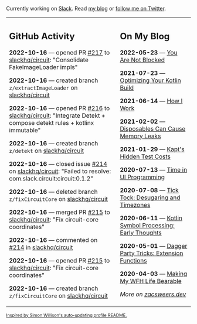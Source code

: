 Currently working on [Slack](https://slack.com/). Read [my blog](https://zacsweers.dev/) or [follow me on Twitter](https://twitter.com/ZacSweers).

<table><tr><td valign="top" width="60%">

## GitHub Activity
<!-- githubActivity starts -->
**2022-10-16** — opened PR [#217](https://github.com/slackhq/circuit/pull/217) to [slackhq/circuit](https://github.com/slackhq/circuit): "Consolidate FakeImageLoader impls"

**2022-10-16** — created branch `z/extractImageLoader` on [slackhq/circuit](https://github.com/slackhq/circuit)

**2022-10-16** — opened PR [#216](https://github.com/slackhq/circuit/pull/216) to [slackhq/circuit](https://github.com/slackhq/circuit): "Integrate Detekt + compose detekt rules + kotlinx immutable"

**2022-10-16** — created branch `z/detekt` on [slackhq/circuit](https://github.com/slackhq/circuit)

**2022-10-16** — closed issue [#214](https://github.com/slackhq/circuit/issues/214) on [slackhq/circuit](https://github.com/slackhq/circuit): "Failed to resolve: com.slack.circuit:circuit:0.1.2"

**2022-10-16** — deleted branch `z/fixCircuitCore` on [slackhq/circuit](https://github.com/slackhq/circuit)

**2022-10-16** — merged PR [#215](https://github.com/slackhq/circuit/pull/215) to [slackhq/circuit](https://github.com/slackhq/circuit): "Fix circuit-core coordinates"

**2022-10-16** — commented on [#214](https://github.com/slackhq/circuit/issues/214#issuecomment-1280085454) in [slackhq/circuit](https://github.com/slackhq/circuit)

**2022-10-16** — opened PR [#215](https://github.com/slackhq/circuit/pull/215) to [slackhq/circuit](https://github.com/slackhq/circuit): "Fix circuit-core coordinates"

**2022-10-16** — created branch `z/fixCircuitCore` on [slackhq/circuit](https://github.com/slackhq/circuit)
<!-- githubActivity ends -->
</td><td valign="top" width="40%">

## On My Blog
<!-- blog starts -->
**2022-05-23** — [You Are Not Blocked](https://www.zacsweers.dev/you-are-not-blocked/)

**2021-07-23** — [Optimizing Your Kotlin Build](https://www.zacsweers.dev/optimizing-your-kotlin-build/)

**2021-06-14** — [How I Work](https://www.zacsweers.dev/how-i-work/)

**2021-02-02** — [Disposables Can Cause Memory Leaks](https://www.zacsweers.dev/disposables-can-cause-memory-leaks/)

**2021-01-29** — [Kapt's Hidden Test Costs](https://www.zacsweers.dev/kapts-hidden-test-costs/)

**2020-07-13** — [Time in UI Programming](https://www.zacsweers.dev/time-in-ui/)

**2020-07-08** — [Tick Tock: Desugaring and Timezones](https://www.zacsweers.dev/ticktock-desugaring-timezones/)

**2020-06-11** — [Kotlin Symbol Processing: Early Thoughts](https://www.zacsweers.dev/kotlin-symbol-processor-early-thoughts/)

**2020-05-01** — [Dagger Party Tricks: Extension Functions](https://www.zacsweers.dev/dagger-party-tricks-extension-functions/)

**2020-04-03** — [Making My WFH Life Bearable](https://www.zacsweers.dev/making-wfh-life-bearable/)
<!-- blog ends -->
_More on [zacsweers.dev](https://zacsweers.dev/)_
</td></tr></table>

<sub><a href="https://simonwillison.net/2020/Jul/10/self-updating-profile-readme/">Inspired by Simon Willison's auto-updating profile README.</a></sub>